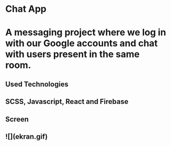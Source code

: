 <h1>Chat App<h1/>
A messaging project where we log in with our Google accounts and chat with users present in the same room.

<h2>Used Technologies<h2/>
SCSS, Javascript, React and Firebase

<h2>Screen<h2/>
![](ekran.gif)